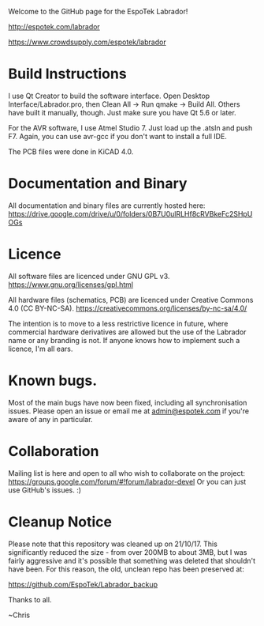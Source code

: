 Welcome to the GitHub page for the EspoTek Labrador!

http://espotek.com/labrador

https://www.crowdsupply.com/espotek/labrador

# Build Instructions
I use Qt Creator to build the software interface.
Open Desktop Interface/Labrador.pro, then Clean All -> Run qmake -> Build All.
Others have built it manually, though.
Just make sure you have Qt 5.6 or later.

For the AVR software, I use Atmel Studio 7.  Just load up the .atsln and push F7.
Again, you can use avr-gcc if you don't want to install a full IDE.

The PCB files were done in KiCAD 4.0.

# Documentation and Binary
All documentation and binary files are currently hosted here:
https://drive.google.com/drive/u/0/folders/0B7U0ulRLHf8cRVBkeFc2SHpUOGs

# Licence
All software files are licenced under GNU GPL v3.  https://www.gnu.org/licenses/gpl.html

All hardware files (schematics, PCB) are licenced under Creative Commons 4.0 (CC BY-NC-SA).  https://creativecommons.org/licenses/by-nc-sa/4.0/

The intention is to move to a less restrictive licence in future, where commercial hardware derivatives are allowed but the use of the Labrador name or any branding is not.  If anyone knows how to implement such a licence, I'm all ears.

# Known bugs.
Most of the main bugs have now been fixed, including all synchronisation issues.
Please open an issue or email me at admin@espotek.com if you're aware of any in particular.

# Collaboration
Mailing list is here and open to all who wish to collaborate on the project:
https://groups.google.com/forum/#!forum/labrador-devel
Or you can just use GitHub's issues.  :)

# Cleanup Notice
Please note that this repository was cleaned up on 21/10/17.
This significantly reduced the size - from over 200MB to about 3MB, but I was fairly aggressive and it's possible that something was deleted that shouldn't have been.
For this reason, the old, unclean repo has been preserved at:

https://github.com/EspoTek/Labrador_backup


Thanks to all.

~Chris
